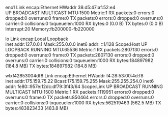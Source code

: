eno1      Link encap:Ethernet  HWaddr 38:d5:47:af:52:e4  
          UP BROADCAST MULTICAST  MTU:1500  Metric:1
          RX packets:0 errors:0 dropped:0 overruns:0 frame:0
          TX packets:0 errors:0 dropped:0 overruns:0 carrier:0
          collisions:0 txqueuelen:1000 
          RX bytes:0 (0.0 B)  TX bytes:0 (0.0 B)
          Interrupt:20 Memory:fb200000-fb220000 

lo        Link encap:Local Loopback  
          inet addr:127.0.0.1  Mask:255.0.0.0
          inet6 addr: ::1/128 Scope:Host
          UP LOOPBACK RUNNING  MTU:65536  Metric:1
          RX packets:2807130 errors:0 dropped:0 overruns:0 frame:0
          TX packets:2807130 errors:0 dropped:0 overruns:0 carrier:0
          collisions:0 txqueuelen:1000 
          RX bytes:184897982 (184.8 MB)  TX bytes:184897982 (184.8 MB)

wlxf42853004df8 Link encap:Ethernet  HWaddr f4:28:53:00:4d:f8  
          inet addr:175.159.75.22  Bcast:175.159.75.255  Mask:255.255.254.0
          inet6 addr: fe80::957e:12dc:df79:3f43/64 Scope:Link
          UP BROADCAST RUNNING MULTICAST  MTU:1500  Metric:1
          RX packets:1119951 errors:0 dropped:0 overruns:0 frame:0
          TX packets:850464 errors:0 dropped:0 overruns:0 carrier:0
          collisions:0 txqueuelen:1000 
          RX bytes:562519463 (562.5 MB)  TX bytes:483823433 (483.8 MB)

